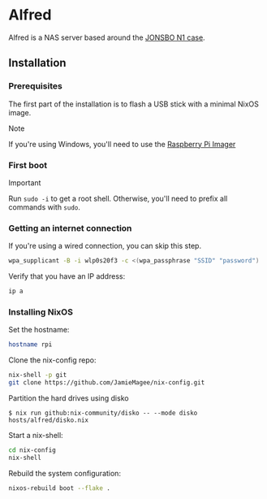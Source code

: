 # Alfred

Alfred is a NAS server based around the [JONSBO N1 case][1].

## Installation

### Prerequisites

The first part of the installation is to flash a USB stick with a minimal NixOS image.

> [!NOTE]
> If you're using Windows, you'll need to use the [Raspberry Pi Imager][2]

### First boot

> [!IMPORTANT]
> Run `sudo -i` to get a root shell.
> Otherwise, you'll need to prefix all commands with `sudo`.

### Getting an internet connection

If you're using a wired connection, you can skip this step.

```bash
wpa_supplicant -B -i wlp0s20f3 -c <(wpa_passphrase "SSID" "password")
```

Verify that you have an IP address:

```bash
ip a
```

### Installing NixOS

Set the hostname:

```bash
hostname rpi
```

Clone the nix-config repo:

```bash
nix-shell -p git
git clone https://github.com/JamieMagee/nix-config.git
```

Partition the hard drives using disko

```console
$ nix run github:nix-community/disko -- --mode disko hosts/alfred/disko.nix
```

Start a nix-shell:

```bash
cd nix-config
nix-shell
```

Rebuild the system configuration:

```bash
nixos-rebuild boot --flake .
```

[1]: https://www.jonsbo.com/en/products/N1.html
[2]: https://www.raspberrypi.com/software/
